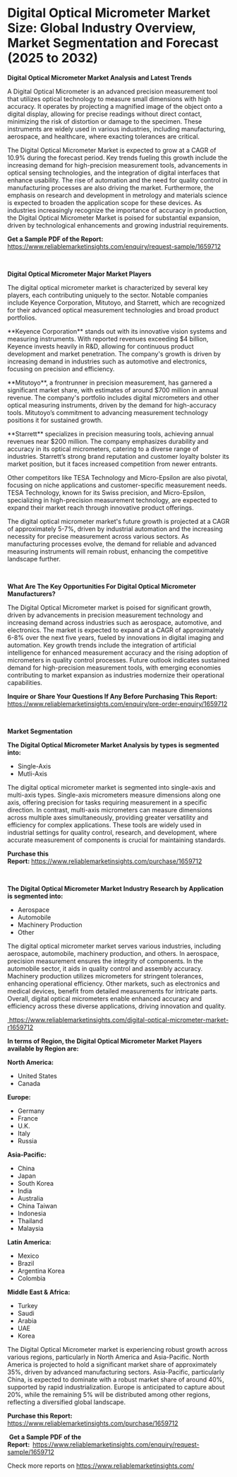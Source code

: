 <p><h1>Digital Optical Micrometer Market Size: Global Industry Overview, Market Segmentation and Forecast (2025 to 2032)</h1></p><p><strong>Digital Optical Micrometer Market Analysis and Latest Trends</strong></p>
<p><p>A Digital Optical Micrometer is an advanced precision measurement tool that utilizes optical technology to measure small dimensions with high accuracy. It operates by projecting a magnified image of the object onto a digital display, allowing for precise readings without direct contact, minimizing the risk of distortion or damage to the specimen. These instruments are widely used in various industries, including manufacturing, aerospace, and healthcare, where exacting tolerances are critical.</p><p>The Digital Optical Micrometer Market is expected to grow at a CAGR of 10.9% during the forecast period. Key trends fueling this growth include the increasing demand for high-precision measurement tools, advancements in optical sensing technologies, and the integration of digital interfaces that enhance usability. The rise of automation and the need for quality control in manufacturing processes are also driving the market. Furthermore, the emphasis on research and development in metrology and materials science is expected to broaden the application scope for these devices. As industries increasingly recognize the importance of accuracy in production, the Digital Optical Micrometer Market is poised for substantial expansion, driven by technological enhancements and growing industrial requirements.</p></p>
<p><strong>Get a Sample PDF of the Report:&nbsp;</strong> <a href="https://www.reliablemarketinsights.com/enquiry/request-sample/1659712?utm_campaign=2111&utm_medium=2&utm_source=Github&utm_content=ia&utm_term=08042025&utm_id=digital-optical-micrometer">https://www.reliablemarketinsights.com/enquiry/request-sample/1659712</a></p>
<p>&nbsp;</p>
<p><strong>Digital Optical Micrometer Major Market Players</strong></p>
<p><p>The digital optical micrometer market is characterized by several key players, each contributing uniquely to the sector. Notable companies include Keyence Corporation, Mitutoyo, and Starrett, which are recognized for their advanced optical measurement technologies and broad product portfolios.</p><p>**Keyence Corporation** stands out with its innovative vision systems and measuring instruments. With reported revenues exceeding $4 billion, Keyence invests heavily in R&D, allowing for continuous product development and market penetration. The company's growth is driven by increasing demand in industries such as automotive and electronics, focusing on precision and efficiency.</p><p>**Mitutoyo**, a frontrunner in precision measurement, has garnered a significant market share, with estimates of around $700 million in annual revenue. The company's portfolio includes digital micrometers and other optical measuring instruments, driven by the demand for high-accuracy tools. Mitutoyo’s commitment to advancing measurement technology positions it for sustained growth.</p><p>**Starrett** specializes in precision measuring tools, achieving annual revenues near $200 million. The company emphasizes durability and accuracy in its optical micrometers, catering to a diverse range of industries. Starrett’s strong brand reputation and customer loyalty bolster its market position, but it faces increased competition from newer entrants.</p><p>Other competitors like TESA Technology and Micro-Epsilon are also pivotal, focusing on niche applications and customer-specific measurement needs. TESA Technology, known for its Swiss precision, and Micro-Epsilon, specializing in high-precision measurement technology, are expected to expand their market reach through innovative product offerings.</p><p>The digital optical micrometer market's future growth is projected at a CAGR of approximately 5-7%, driven by industrial automation and the increasing necessity for precise measurement across various sectors. As manufacturing processes evolve, the demand for reliable and advanced measuring instruments will remain robust, enhancing the competitive landscape further.</p></p>
<p>&nbsp;</p>
<p><strong>What Are The Key Opportunities For Digital Optical Micrometer Manufacturers?</strong></p>
<p><p>The Digital Optical Micrometer market is poised for significant growth, driven by advancements in precision measurement technology and increasing demand across industries such as aerospace, automotive, and electronics. The market is expected to expand at a CAGR of approximately 6-8% over the next five years, fueled by innovations in digital imaging and automation. Key growth trends include the integration of artificial intelligence for enhanced measurement accuracy and the rising adoption of micrometers in quality control processes. Future outlook indicates sustained demand for high-precision measurement tools, with emerging economies contributing to market expansion as industries modernize their operational capabilities.</p></p>
<p><strong>Inquire or Share Your Questions If Any Before Purchasing This Report:</strong> <a href="https://www.reliablemarketinsights.com/enquiry/pre-order-enquiry/1659712?utm_campaign=2111&utm_medium=2&utm_source=Github&utm_content=ia&utm_term=08042025&utm_id=digital-optical-micrometer">https://www.reliablemarketinsights.com/enquiry/pre-order-enquiry/1659712</a></p>
<p>&nbsp;</p>
<p><strong>Market Segmentation</strong></p>
<p><strong>The Digital Optical Micrometer Market Analysis by types is segmented into:</strong></p>
<p><ul><li>Single-Axis</li><li>Mutli-Axis</li></ul></p>
<p><p>The digital optical micrometer market is segmented into single-axis and multi-axis types. Single-axis micrometers measure dimensions along one axis, offering precision for tasks requiring measurement in a specific direction. In contrast, multi-axis micrometers can measure dimensions across multiple axes simultaneously, providing greater versatility and efficiency for complex applications. These tools are widely used in industrial settings for quality control, research, and development, where accurate measurement of components is crucial for maintaining standards.</p></p>
<p><strong>Purchase this Report:&nbsp;</strong><a href="https://www.reliablemarketinsights.com/purchase/1659712?utm_campaign=2111&utm_medium=2&utm_source=Github&utm_content=ia&utm_term=08042025&utm_id=digital-optical-micrometer">https://www.reliablemarketinsights.com/purchase/1659712</a></p>
<p>&nbsp;</p>
<p><strong>The Digital Optical Micrometer Market Industry Research by Application is segmented into:</strong></p>
<p><ul><li>Aerospace</li><li>Automobile</li><li>Machinery Production</li><li>Other</li></ul></p>
<p><p>The digital optical micrometer market serves various industries, including aerospace, automobile, machinery production, and others. In aerospace, precision measurement ensures the integrity of components. In the automobile sector, it aids in quality control and assembly accuracy. Machinery production utilizes micrometers for stringent tolerances, enhancing operational efficiency. Other markets, such as electronics and medical devices, benefit from detailed measurements for intricate parts. Overall, digital optical micrometers enable enhanced accuracy and efficiency across these diverse applications, driving innovation and quality.</p></p>
<p><a href="https://www.reliablemarketinsights.com/digital-optical-micrometer-market-r1659712?utm_campaign=2111&utm_medium=2&utm_source=Github&utm_content=ia&utm_term=08042025&utm_id=digital-optical-micrometer">&nbsp;https://www.reliablemarketinsights.com/digital-optical-micrometer-market-r1659712</a></p>
<p><strong>In terms of Region, the Digital Optical Micrometer Market Players available by Region are:</strong></p>
<p>
    <p> <strong> North America: </strong>
        <ul>
            <li>United States</li>
            <li>Canada</li>
        </ul>
        </p> 
    <p> <strong> Europe: </strong>
        <ul>
            <li>Germany</li>
            <li>France</li>
            <li>U.K.</li>
            <li>Italy</li>
            <li>Russia</li>
        </ul>
        </p> 
    <p> <strong> Asia-Pacific: </strong>
        <ul>
            <li>China</li>
            <li>Japan</li>
            <li>South Korea</li>
            <li>India</li>
            <li>Australia</li>
            <li>China Taiwan</li>
            <li>Indonesia</li>
            <li>Thailand</li>
            <li>Malaysia</li>
        </ul>
        </p> 
    <p> <strong> Latin America: </strong>
        <ul>
            <li>Mexico</li>
            <li>Brazil</li>
            <li>Argentina Korea</li>
            <li>Colombia</li>
        </ul>
        </p> 
    <p> <strong> Middle East & Africa: </strong>
        <ul>
            <li>Turkey</li>
            <li>Saudi</li>
            <li>Arabia</li>
            <li>UAE</li>
            <li>Korea</li>
        </ul>
    </p>
    </p>
<p><p>The Digital Optical Micrometer market is experiencing robust growth across various regions, particularly in North America and Asia-Pacific. North America is projected to hold a significant market share of approximately 35%, driven by advanced manufacturing sectors. Asia-Pacific, particularly China, is expected to dominate with a robust market share of around 40%, supported by rapid industrialization. Europe is anticipated to capture about 20%, while the remaining 5% will be distributed among other regions, reflecting a diversified global landscape.</p></p>
<p><strong>Purchase this Report: </strong><a href="https://www.reliablemarketinsights.com/purchase/1659712?utm_campaign=2111&utm_medium=2&utm_source=Github&utm_content=ia&utm_term=08042025&utm_id=digital-optical-micrometer">https://www.reliablemarketinsights.com/purchase/1659712</a></p>
<p>&nbsp;<strong>Get a Sample PDF of the Report:&nbsp;&nbsp;</strong><a href="https://www.reliablemarketinsights.com/enquiry/request-sample/1659712?utm_campaign=2111&utm_medium=2&utm_source=Github&utm_content=ia&utm_term=08042025&utm_id=digital-optical-micrometer">https://www.reliablemarketinsights.com/enquiry/request-sample/1659712</a></p>
<p><strong></strong></p>
<p>Check more reports on <a href="https://www.reliablemarketinsights.com/?utm_campaign=2111&utm_medium=2&utm_source=Github&utm_content=ia&utm_term=08042025&utm_id=digital-optical-micrometer">https://www.reliablemarketinsights.com/</a></p>